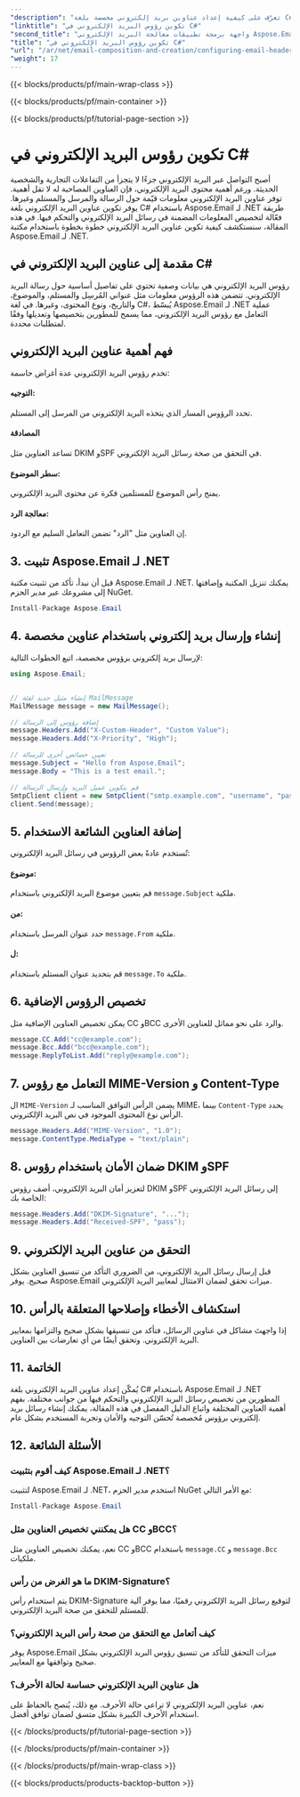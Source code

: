 ```yaml
---
"description": "تعرّف على كيفية إعداد عناوين بريد إلكتروني مخصصة بلغة C# باستخدام Aspose.Email لـ .NET. دليل خطوة بخطوة مع شفرة المصدر المرفقة. حسّن التحكم في البريد الإلكتروني وأمانه."
"linktitle": "تكوين رؤوس البريد الإلكتروني في C#"
"second_title": "واجهة برمجة تطبيقات معالجة البريد الإلكتروني Aspose.Email .NET"
"title": "تكوين رؤوس البريد الإلكتروني في C#"
"url": "/ar/net/email-composition-and-creation/configuring-email-headers-in-csharp/"
"weight": 17
---
```


{{< blocks/products/pf/main-wrap-class >}}

{{< blocks/products/pf/main-container >}}

{{< blocks/products/pf/tutorial-page-section >}}

# تكوين رؤوس البريد الإلكتروني في C#


أصبح التواصل عبر البريد الإلكتروني جزءًا لا يتجزأ من التفاعلات التجارية والشخصية الحديثة. ورغم أهمية محتوى البريد الإلكتروني، فإن العناوين المصاحبة له لا تقل أهمية. توفر عناوين البريد الإلكتروني معلومات قيّمة حول الرسالة والمرسل والمستلم وغيرها. يوفر تكوين عناوين البريد الإلكتروني بلغة C# باستخدام Aspose.Email لـ .NET طريقة فعّالة لتخصيص المعلومات المضمنة في رسائل البريد الإلكتروني والتحكم فيها. في هذه المقالة، سنستكشف كيفية تكوين عناوين البريد الإلكتروني خطوة بخطوة باستخدام مكتبة Aspose.Email لـ .NET.

## مقدمة إلى عناوين البريد الإلكتروني في C#

رؤوس البريد الإلكتروني هي بيانات وصفية تحتوي على تفاصيل أساسية حول رسالة البريد الإلكتروني. تتضمن هذه الرؤوس معلومات مثل عنواني المُرسِل والمستلم، والموضوع، والتاريخ، ونوع المحتوى، وغيرها. في لغة C#، يُبسّط Aspose.Email لـ .NET عملية التعامل مع رؤوس البريد الإلكتروني، مما يسمح للمطورين بتخصيصها وتعديلها وفقًا لمتطلبات محددة.

## فهم أهمية عناوين البريد الإلكتروني

تخدم رؤوس البريد الإلكتروني عدة أغراض حاسمة:
#### التوجيه: 
تحدد الرؤوس المسار الذي يتخذه البريد الإلكتروني من المرسل إلى المستلم.
#### المصادقة
تساعد العناوين مثل DKIM وSPF في التحقق من صحة رسائل البريد الإلكتروني.
#### سطر الموضوع: 
يمنح رأس الموضوع للمستلمين فكرة عن محتوى البريد الإلكتروني.
#### معالجة الرد: 
إن العناوين مثل "الرد" تضمن التعامل السليم مع الردود.

## 3. تثبيت Aspose.Email لـ .NET

قبل أن نبدأ، تأكد من تثبيت مكتبة Aspose.Email لـ .NET. يمكنك تنزيل المكتبة وإضافتها إلى مشروعك عبر مدير الحزم NuGet.

```csharp
Install-Package Aspose.Email
```

## 4. إنشاء وإرسال بريد إلكتروني باستخدام عناوين مخصصة

لإرسال بريد إلكتروني برؤوس مخصصة، اتبع الخطوات التالية:

```csharp
using Aspose.Email;


// إنشاء مثيل جديد لفئة MailMessage
MailMessage message = new MailMessage();

// إضافة رؤوس إلى الرسالة
message.Headers.Add("X-Custom-Header", "Custom Value");
message.Headers.Add("X-Priority", "High");

// تعيين خصائص أخرى للرسالة
message.Subject = "Hello from Aspose.Email";
message.Body = "This is a test email.";

// قم بتكوين عميل البريد وإرسال الرسالة
SmtpClient client = new SmtpClient("smtp.example.com", "username", "password");
client.Send(message);
```

## 5. إضافة العناوين الشائعة الاستخدام

تُستخدم عادةً بعض الرؤوس في رسائل البريد الإلكتروني:

#### موضوع: 
قم بتعيين موضوع البريد الإلكتروني باستخدام `message.Subject` ملكية.
#### من: 
حدد عنوان المرسل باستخدام `message.From` ملكية.
#### ل: 
قم بتحديد عنوان المستلم باستخدام `message.To` ملكية.

## 6. تخصيص الرؤوس الإضافية

يمكن تخصيص العناوين الإضافية مثل CC وBCC والرد على نحو مماثل للعناوين الأخرى.

```csharp
message.CC.Add("cc@example.com");
message.Bcc.Add("bcc@example.com");
message.ReplyToList.Add("reply@example.com");
```

## 7. التعامل مع رؤوس MIME-Version و Content-Type

ال `MIME-Version` يضمن الرأس التوافق المناسب لـ MIME، بينما `Content-Type` يحدد الرأس نوع المحتوى الموجود في نص البريد الإلكتروني.

```csharp
message.Headers.Add("MIME-Version", "1.0");
message.ContentType.MediaType = "text/plain";
```

## 8. ضمان الأمان باستخدام رؤوس DKIM وSPF

لتعزيز أمان البريد الإلكتروني، أضف رؤوس DKIM وSPF إلى رسائل البريد الإلكتروني الخاصة بك:

```csharp
message.Headers.Add("DKIM-Signature", "...");
message.Headers.Add("Received-SPF", "pass");
```

## 9. التحقق من عناوين البريد الإلكتروني

قبل إرسال رسائل البريد الإلكتروني، من الضروري التأكد من تنسيق العناوين بشكل صحيح. يوفر Aspose.Email ميزات تحقق لضمان الامتثال لمعايير البريد الإلكتروني.

## 10. استكشاف الأخطاء وإصلاحها المتعلقة بالرأس

إذا واجهتَ مشاكل في عناوين الرسائل، فتأكد من تنسيقها بشكل صحيح والتزامها بمعايير البريد الإلكتروني. وتحقق أيضًا من أي تعارضات بين العناوين.

## 11. الخاتمة

يُمكّن إعداد عناوين البريد الإلكتروني بلغة C# باستخدام Aspose.Email لـ .NET المطورين من تخصيص رسائل البريد الإلكتروني والتحكم فيها من جوانب مختلفة. بفهم أهمية العناوين المختلفة واتباع الدليل المفصل في هذه المقالة، يمكنك إنشاء رسائل بريد إلكتروني برؤوس مُخصصة تُحسّن التوجيه والأمان وتجربة المستخدم بشكل عام.

## 12. الأسئلة الشائعة

### كيف أقوم بتثبيت Aspose.Email لـ .NET؟

لتثبيت Aspose.Email لـ .NET، استخدم مدير الحزم NuGet مع الأمر التالي:
```csharp
Install-Package Aspose.Email
```

### هل يمكنني تخصيص العناوين مثل CC وBCC؟

نعم، يمكنك تخصيص العناوين مثل CC وBCC باستخدام `message.CC` و `message.Bcc` ملكيات.

### ما هو الغرض من رأس DKIM-Signature؟

يتم استخدام رأس DKIM-Signature لتوقيع رسائل البريد الإلكتروني رقميًا، مما يوفر آلية للمستلم للتحقق من صحة البريد الإلكتروني.

### كيف أتعامل مع التحقق من صحة رأس البريد الإلكتروني؟

يوفر Aspose.Email ميزات التحقق للتأكد من تنسيق رؤوس البريد الإلكتروني بشكل صحيح وتوافقها مع المعايير.

### هل عناوين البريد الإلكتروني حساسة لحالة الأحرف؟

نعم، عناوين البريد الإلكتروني لا تراعي حالة الأحرف. مع ذلك، يُنصح بالحفاظ على استخدام الأحرف الكبيرة بشكل متسق لضمان توافق أفضل.

{{< /blocks/products/pf/tutorial-page-section >}}

{{< /blocks/products/pf/main-container >}}

{{< /blocks/products/pf/main-wrap-class >}}

{{< blocks/products/products-backtop-button >}}